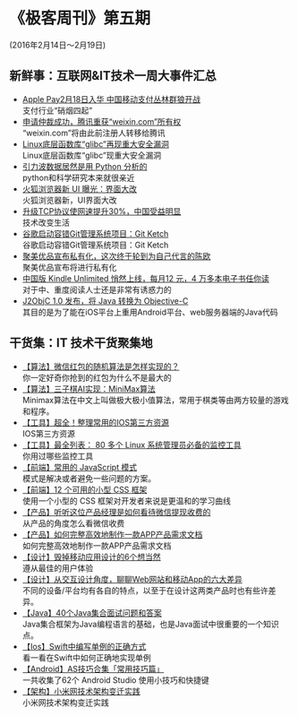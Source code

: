 # 《极客周刊》第五期

(2016年2月14日～2月19日)


## 新鲜事：互联网&IT技术一周大事件汇总

- [Apple Pay2月18日入华 中国移动支付丛林群狼开战](http://www.devstore.cn/new/newInfo/17241.html) 
<br>支付行业“硝烟四起”
- [申请仲裁成功，腾讯重获“weixin.com”所有权](http://www.oschina.net/news/70743/tencent-get-weixin-com) 
<br>“weixin.com”将由此前注册人转移给腾讯
- [Linux底层函数库“glibc”再现重大安全漏洞](http://netsecurity.51cto.com/art/201602/505802.htm 	) 
<br>Linux底层函数库“glibc”现重大安全漏洞
- [引力波数据居然是用 Python 分析的 ](http://www.oschina.net/news/70669/gwpy-ligo-analyze-gravitational-waves-data) 
<br>python和科学研究本来就很亲近
- [火狐浏览器新 UI 曝光：界面大改](http://www.oschina.net/news/70767/firefox-new-ui) 
<br>火狐浏览器新，UI界面大改
- [升级TCP协议使网速提升30%，中国受益明显](http://www.oschina.net/news/70217/upgrade-tcp-protocol) 
<br>技术改变生活
- [谷歌启动容错Git管理系统项目：Git Ketch](http://www.infoq.com/cn/news/2016/02/google-kick-starts-git-ketch) 
<br>谷歌启动容错Git管理系统项目：Git Ketch
- [聚美优品宣布私有化，这次终于轮到为自己代言的陈欧](http://36kr.com/p/5043399.html?ref=head_line_two) 
<br>聚美优品宣布将进行私有化
- [中国版 Kindle Unlimited 悄然上线，每月12 元，4 万多本电子书任你读](http://36kr.com/p/5043428.html) 
<br>对于中、重度阅读人士还是非常有诱惑力的
- [J2ObjC 1.0 发布，将 Java 转换为 Objective-C](http://www.oschina.net/news/70804/j2objc-1-0-released) 
<br>其目的是为了能在iOS平台上重用Android平台、web服务器端的Java代码
 

## 干货集：IT 技术干货聚集地
- [【算法】微信红包的随机算法是怎样实现的？ ](https://www.zhihu.com/question/22625187/answer/85530416)
<br>你一定好奇你抢到的红包为什么不是最大的
- [【算法】三子棋AI实现：MiniMax算法](http://miketech.it/minimax-algorithm/?hmsr=toutiao.io&utm_medium=toutiao.io&utm_source=toutiao.io)
<br>Minimax算法在中文上叫做极大极小值算法，常用于棋类等由两方较量的游戏和程序。
- [【工具】超全！整理常用的IOS第三方资源]( http://www.cocoachina.com/ios/20160121/14988.html)
<br>IOS第三方资源
- [【工具】最全列表： 80 多个 Linux 系统管理员必备的监控工具 ](http://mp.weixin.qq.com/s?__biz=MjM5NjQ2NjUwNQ==&mid=401840953&idx=1&sn=b8faa097db5210cb3c70869e9691c813&scene=0#wechat_redirect)
<br>你用过哪些监控工具
- [【前端】常用的 JavaScript 模式](http://webres.wang/201602-javascript-patterns/)
<br>模式是解决或者避免一些问题的方案。
- [【前端】12 个可用的小型 CSS 框架](http://webres.wang/12-small-css-frameworks-you-can-use/)
<br>使用一个小型的 CSS 框架对开发者来说是更温和的学习曲线
- [【产品】听听这位产品经理是如何看待微信提现收费的](http://www.chanpin100.com/archives/39701)
<br>从产品的角度怎么看微信收费
- [【产品】如何完整高效地制作一款APP产品需求文档](http://www.chanpin100.com/archives/39732)
<br>如何完整高效地制作一款APP产品需求文档
- [【设计】毁掉移动应用设计的6个想当然](http://www.cocoachina.com/design/20160201/15189.html)
<br>遵从最佳的用户体验
- [【设计】从交互设计角度，聊聊Web网站和移动App的六大差异](http://www.uisdc.com/web-and-app-interaction-differences)
<br>不同的设备/平台均有各自的特点，以至于在设计这两类产品时也有些许差异。
- [【Java】40个Java集合面试问题和答案](http://www.sanesee.com/article/40-java-collections-interview-questions-and-answers?hmsr=toutiao.io&utm_medium=toutiao.io&utm_source=toutiao.io)
<br>Java集合框架为Java编程语言的基础，也是Java面试中很重要的一个知识点。
- [【Ios】Swift中编写单例的正确方式](http://www.cocoachina.com/swift/20151207/14584.html)
<br>看一看在Swift中如何正确地实现单例
- [【Android】AS技巧合集「常用技巧篇」 ](http://mp.weixin.qq.com/s?__biz=MzA4NTQwNDcyMA==&mid=402416974&idx=1&sn=a8fd70a65ff3973758e4a7975c361139#rd)
<br>一共收集了62个 Android Studio 使用小技巧和快捷键
- [【架构】小米网技术架构变迁实践](http://toutiao.com/i6249914234113622529/?hmsr=toutiao.io&utm_medium=toutiao.io&utm_source=toutiao.io)
<br>小米网技术架构变迁实践
